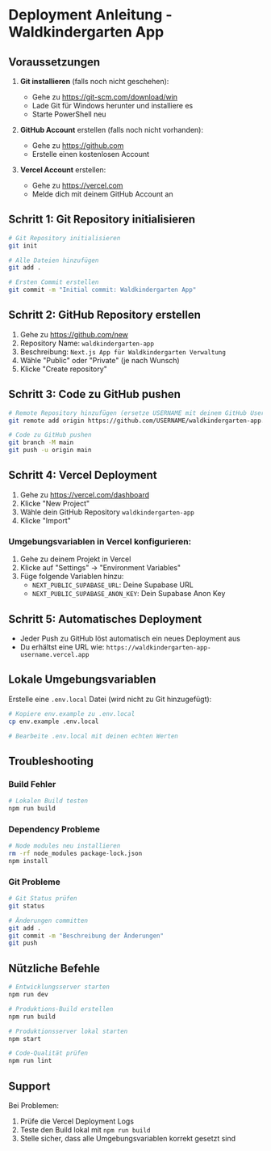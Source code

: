 # Deployment Anleitung - Waldkindergarten App

## Voraussetzungen

1. **Git installieren** (falls noch nicht geschehen):
   - Gehe zu https://git-scm.com/download/win
   - Lade Git für Windows herunter und installiere es
   - Starte PowerShell neu

2. **GitHub Account** erstellen (falls noch nicht vorhanden):
   - Gehe zu https://github.com
   - Erstelle einen kostenlosen Account

3. **Vercel Account** erstellen:
   - Gehe zu https://vercel.com
   - Melde dich mit deinem GitHub Account an

## Schritt 1: Git Repository initialisieren

```bash
# Git Repository initialisieren
git init

# Alle Dateien hinzufügen
git add .

# Ersten Commit erstellen
git commit -m "Initial commit: Waldkindergarten App"
```

## Schritt 2: GitHub Repository erstellen

1. Gehe zu https://github.com/new
2. Repository Name: `waldkindergarten-app`
3. Beschreibung: `Next.js App für Waldkindergarten Verwaltung`
4. Wähle "Public" oder "Private" (je nach Wunsch)
5. Klicke "Create repository"

## Schritt 3: Code zu GitHub pushen

```bash
# Remote Repository hinzufügen (ersetze USERNAME mit deinem GitHub Username)
git remote add origin https://github.com/USERNAME/waldkindergarten-app.git

# Code zu GitHub pushen
git branch -M main
git push -u origin main
```

## Schritt 4: Vercel Deployment

1. Gehe zu https://vercel.com/dashboard
2. Klicke "New Project"
3. Wähle dein GitHub Repository `waldkindergarten-app`
4. Klicke "Import"

### Umgebungsvariablen in Vercel konfigurieren:

1. Gehe zu deinem Projekt in Vercel
2. Klicke auf "Settings" → "Environment Variables"
3. Füge folgende Variablen hinzu:
   - `NEXT_PUBLIC_SUPABASE_URL`: Deine Supabase URL
   - `NEXT_PUBLIC_SUPABASE_ANON_KEY`: Dein Supabase Anon Key

## Schritt 5: Automatisches Deployment

- Jeder Push zu GitHub löst automatisch ein neues Deployment aus
- Du erhältst eine URL wie: `https://waldkindergarten-app-username.vercel.app`

## Lokale Umgebungsvariablen

Erstelle eine `.env.local` Datei (wird nicht zu Git hinzugefügt):

```bash
# Kopiere env.example zu .env.local
cp env.example .env.local

# Bearbeite .env.local mit deinen echten Werten
```

## Troubleshooting

### Build Fehler
```bash
# Lokalen Build testen
npm run build
```

### Dependency Probleme
```bash
# Node modules neu installieren
rm -rf node_modules package-lock.json
npm install
```

### Git Probleme
```bash
# Git Status prüfen
git status

# Änderungen committen
git add .
git commit -m "Beschreibung der Änderungen"
git push
```

## Nützliche Befehle

```bash
# Entwicklungsserver starten
npm run dev

# Produktions-Build erstellen
npm run build

# Produktionsserver lokal starten
npm start

# Code-Qualität prüfen
npm run lint
```

## Support

Bei Problemen:
1. Prüfe die Vercel Deployment Logs
2. Teste den Build lokal mit `npm run build`
3. Stelle sicher, dass alle Umgebungsvariablen korrekt gesetzt sind 